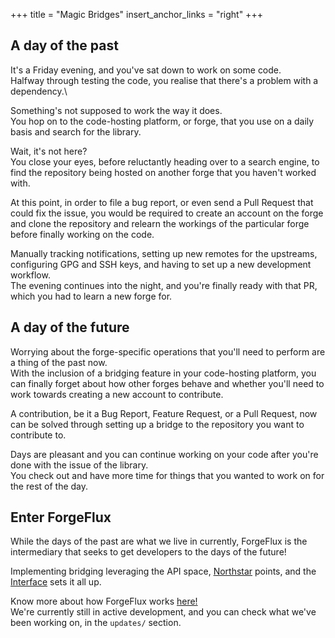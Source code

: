 +++
title = "Magic Bridges"
insert_anchor_links = "right"
+++

## A day of the past

It's a Friday evening, and you've sat down to work on some code. \
Halfway through testing the code, you realise that there's a problem with a dependency.\

Something's not supposed to work the way it does. \
You hop on to the code-hosting platform, or forge, that you use on a daily basis
and search for the library.

Wait, it's not here? \
You close your eyes, before reluctantly heading over to a search engine,
to find the repository being hosted on another forge that you haven't worked with.

At this point, in order to file a bug report, or even send a Pull Request that could
fix the issue, you would be required to create an account on the forge and clone the
repository and relearn the workings of the particular forge before finally working
on the code.

Manually tracking notifications, setting up new remotes for the upstreams,
configuring GPG and SSH keys, and having to set up a new development workflow. \
The evening continues into the night, and you're finally ready with that PR, which
you had to learn a new forge for.

## A day of the future

Worrying about the forge-specific operations that you'll need to perform are a thing of
the past now. \
With the inclusion of a bridging feature in your code-hosting platform, you can finally
forget about how other forges behave and whether you'll need to work towards creating
a new account to contribute.

A contribution, be it a Bug Report, Feature Request, or a Pull Request, now can be
solved through setting up a bridge to the repository you want to contribute to.

Days are pleasant and you can continue working on your code after you're done with the
issue of the library. \
You check out and have more time for things that you wanted to work on for the rest of
the day.

## Enter ForgeFlux

While the days of the past are what we live in currently, ForgeFlux is the intermediary
that seeks to get developers to the days of the future!

Implementing bridging leveraging the API space, [Northstar](@/services/northstar.md)
points, and the [Interface](@/services/interface.md) sets it all up.

Know more about how ForgeFlux works [here!](@/getting-started/how.md)\
We're currently still in active development, and you can check what we've been
working on, in the `updates/` section.
